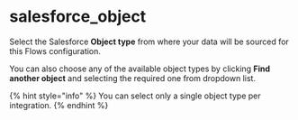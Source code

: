 # salesforce\_object

Select the Salesforce **Object type** from where your data will be sourced for this Flows configuration. 

You can also choose any of the available object types by clicking **Find another object** and selecting the required one from dropdown list.

{% hint style="info" %}
You can select only a single object type per integration. 
{% endhint %}



  




